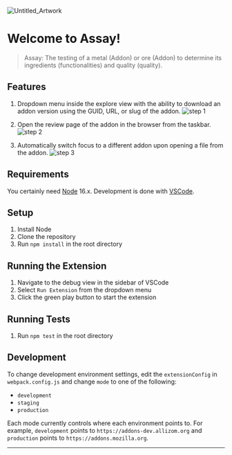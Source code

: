 ![Untitled_Artwork](https://github.com/GregSherman/assay/assets/63402349/f3146473-48cf-4b93-aa98-bc29929aec5f)

# Welcome to **Assay**!

> Assay: The testing of a metal (Addon) or ore (Addon) to determine its ingredients (functionalities) and quality (quality).

## Features

1. Dropdown menu inside the explore view with the ability to download an addon version using the GUID, URL, or slug of the addon.
![step 1](https://github.com/mozilla/assay/assets/63402349/23f1eb88-b35f-4955-8a20-872b3cf7e9dc)

2. Open the review page of the addon in the browser from the taskbar.
![step 2](https://github.com/mozilla/assay/assets/63402349/8c60a686-d78b-4b12-9b87-baa4418a9fc0)

3. Automatically switch focus to a different addon upon opening a file from the addon.
![step 3](https://github.com/mozilla/assay/assets/63402349/7dc374cc-403a-4f14-9c98-ad1cb9da9d56)

## Requirements

You certainly need [Node](https://nodejs.org/en/) 16.x. Development is done with [VSCode](https://code.visualstudio.com/).


## Setup

1. Install Node
2. Clone the repository
3. Run `npm install` in the root directory

## Running the Extension
1. Navigate to the debug view in the sidebar of VSCode
2. Select `Run Extension` from the dropdown menu
3. Click the green play button to start the extension

## Running Tests
1. Run `npm test` in the root directory

## Development

To change development environment settings, edit the `extensionConfig` in `webpack.config.js` and change `mode` to one of the following:
- `development`
- `staging`
- `production`

Each mode currently controls where each environment points to. For example, `development` points to `https://addons-dev.allizom.org` and `production` points to `https://addons.mozilla.org`.

---


